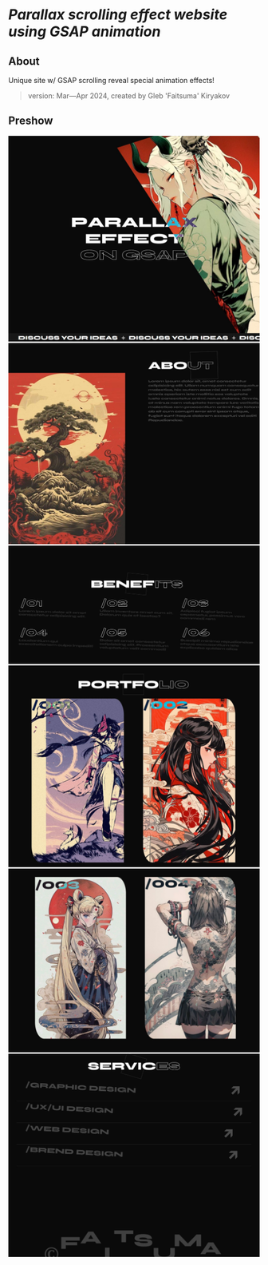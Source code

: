 # **_Parallax scrolling effect website using GSAP animation_**

## About

Unique site w/ GSAP scrolling reveal special animation effects!
​
> version: Mar—Apr 2024, created by Gleb 'Faitsuma' Kiryakov


## Preshow

<div align="center">
    <a href="https://faitsumaru.github.io/gsap-scrolltrigger-website/" target="_blank">
        <img src="img/preshow/pre1.jpg" alt="preshow-img">
    </a>
  <br>
    <a href="https://faitsumaru.github.io/gsap-scrolltrigger-website/" target="_blank">
        <img src="img/preshow/pre2.jpg" alt="preshow-img">
    </a>
  <br>
    <a href="https://faitsumaru.github.io/gsap-scrolltrigger-website/" target="_blank">
        <img src="img/preshow/pre3.jpg" alt="preshow-img">
    </a>
  <br>
    <a href="https://faitsumaru.github.io/gsap-scrolltrigger-website/" target="_blank">
        <img src="img/preshow/pre4.jpg" alt="preshow-img">
    </a>
  <br>
    <a href="https://faitsumaru.github.io/gsap-scrolltrigger-website/" target="_blank">
        <img src="img/preshow/pre5.jpg" alt="preshow-img">
    </a>
  <br>
    <a href="https://faitsumaru.github.io/gsap-scrolltrigger-website/" target="_blank">
        <img src="img/preshow/pre6.jpg" alt="preshow-img">
    </a>
  <br>

</div>
